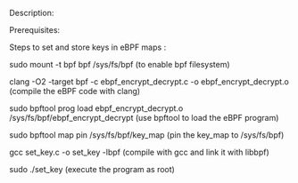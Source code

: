 Description:

Prerequisites:

Steps to set and store keys in eBPF maps :

sudo mount -t bpf bpf /sys/fs/bpf
(to enable bpf filesystem)

clang -O2 -target bpf -c ebpf_encrypt_decrypt.c -o ebpf_encrypt_decrypt.o
(compile the eBPF code with clang)

sudo bpftool prog load ebpf_encrypt_decrypt.o /sys/fs/bpf/ebpf_encrypt_decrypt
(use bpftool to load the eBPF program)

sudo bpftool map pin /sys/fs/bpf/key_map
(pin the key_map to /sys/fs/bpf)

gcc set_key.c -o set_key -lbpf
(compile with gcc and link it with libbpf)

sudo ./set_key
(execute the program as root)
